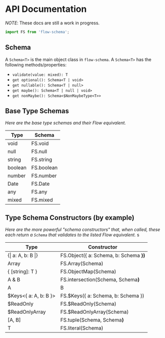 # API Documentation

_NOTE_: These docs are still a work in progress.

```js
import FS from 'flow-schema';
```

## Schema

A `Schema<T>` is the main object class in `flow-schema`. A `Schema<T>` has the following methods/properties:

- `validate(value: mixed): T`
- `get optional(): Schema<T | void>`
- `get nullable(): Schema<T | null>`
- `get maybe(): Schema<T | null | void>`
- `get nonMaybe(): Schema<$NonMaybeType<T>>`

## Base Type Schemas

_Here are the base type schemas and their Flow equivalent._

| Type    | Schema     |
|---------|------------|
| void    | FS.void    |
| null    | FS.null    |
| string  | FS.string  |
| boolean | FS.boolean |
| number  | FS.number  |
| Date    | FS.Date    |
| any     | FS.any     |
| mixed   | FS.mixed   |

## Type Schema Constructors (by example)

_Here are the more powerful "schema constructors" that, when called, these each return a `Schema` that validates to the listed Flow equivalent._
s

| Type                  | Constructor                               |
|-----------------------|-------------------------------------------|
| {&#124; a: A, b: B &#124;}      | FS.Object({ a: Schema<A>, b: Schema<B> }) |
| Array<T>              | FS.Array(Schema<T>)                       |
| { [string]: T }       | FS.ObjectMap(Schema<T>)                   |
| A & B                 | FS.intersection(Schema<A>, Schema<B>)     |
| A | B                 | FS.union(Schema<A>, Schema<B>)            |
| $Keys<{ a: A, b: B }> | FS.$Keys({ a: Schema, b: Schema })        |
| $ReadOnly<T>          | FS.$ReadOnly(Schema<T>)                   |
| $ReadOnlyArray<T>     | FS.$ReadOnlyArray(Schema<T>)              |
| [A, B]                | FS.tuple(Schema<A>, Schema<B>)            |
| T                     | FS.literal<T>(Schema<T>)                  |